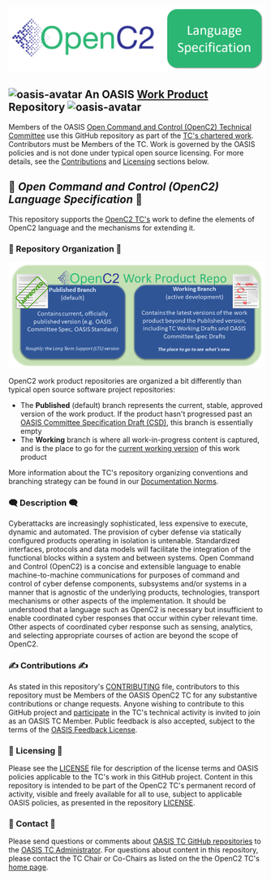 ![OpenC2](images/oc2ls-logo-header.png)

## ![oasis-avatar](https://avatars.githubusercontent.com/u/47402065?s=24&v=4) An OASIS [Work Product](https://www.oasis-open.org/policies-guidelines/oasis-defined-terms-2018-05-22/#dWorkProduct) Repository ![oasis-avatar](https://avatars.githubusercontent.com/u/47402065?s=24&v=4) 

Members of the OASIS [Open Command and Control (OpenC2) Technical
Committee](https://www.oasis-open.org/committees/tc_home.php?wg_abbrev=openc2)
use this GitHub repository as part of the [TC's chartered
work](https://www.oasis-open.org/committees/openc2/charter.php).
Contributors must be Members of the TC. Work is governed by the
OASIS policies and is not done under typical open source
licensing. For more details, see the
[Contributions](#contributions) and [Licensing](#licensing)
sections below. 

## :blue_book: _Open Command and Control (OpenC2) Language Specification_ :blue_book:

This repository supports the [OpenC2
TC's](https://www.oasis-open.org/committees/tc_home.php?wg_abbrev=openc2)
work to define the elements of OpenC2 language and the mechanisms
for extending it.


### :twisted_rightwards_arrows: Repository Organization :twisted_rightwards_arrows:

![branches](images/repo-branches.png)

OpenC2 work product repositories are organized a bit differently
than typical open source software project repositories:

* The **Published** (default) branch represents the current,
  stable, approved version of the work product. If the product
  hasn't progressed past an [OASIS Committee Specification Draft
  (CSD)](https://www.oasis-open.org/policies-guidelines/tc-process-2017-05-26/#committeeDraft),
  this branch is essentially empty
* The **Working** branch is where all work-in-progress content is
  captured, and is the place to go for the [current working
  version](https://github.com/dlemire60/openc2-oc2ls/blob/working/oc2ls.md)
  of this work product

More information about the TC's repository organizing conventions
and branching strategy can be found in our [Documentation
Norms](https://github.com/oasis-tcs/openc2-tc-ops/blob/main/Documentation-Norms.md#433-configure-repository).



###  :left_speech_bubble: Description  :left_speech_bubble:

Cyberattacks are increasingly sophisticated, less expensive to
execute, dynamic and automated. The provision of cyber defense
via statically configured products operating in isolation is
untenable. Standardized interfaces, protocols and data models
will facilitate the integration of the functional blocks within a
system and between systems. Open Command and Control (OpenC2) is
a concise and extensible language to enable machine-to-machine
communications for purposes of command and control of cyber
defense components, subsystems and/or systems in a manner that is
agnostic of the underlying products, technologies, transport
mechanisms or other aspects of the implementation. It should be
understood that a language such as OpenC2 is necessary but
insufficient to enable coordinated cyber responses that occur
within cyber relevant time. Other aspects of coordinated cyber
response such as sensing, analytics, and selecting appropriate
courses of action are beyond the scope of OpenC2.



###  :writing_hand: Contributions  :writing_hand:

As stated in this repository's
[CONTRIBUTING](https://github.com/oasis-tcs/openc2-oc2ls/blob/published/CONTRIBUTING.md)
file, contributors to this repository must be Members of the
OASIS OpenC2 TC for any substantive contributions or change
requests.  Anyone wishing to contribute to this GitHub project
and
[participate](https://www.oasis-open.org/join/participation-instructions)
in the TC's technical activity is invited to join as an OASIS TC
Member. Public feedback is also accepted, subject to the terms of
the [OASIS Feedback
License](https://www.oasis-open.org/policies-guidelines/ipr#appendixa). 

###  :scroll: Licensing  :scroll:

Please see the
[LICENSE](https://github.com/oasis-tcs/openc2-oc2ls/blob/published/LICENSE.md)
file for description of the license terms and OASIS policies
applicable to the TC's work in this GitHub project. Content in
this repository is intended to be part of the OpenC2 TC's
permanent record of activity, visible and freely available for
all to use, subject to applicable OASIS policies, as presented in
the repository
[LICENSE](https://github.com/oasis-tcs/openc2-oc2ls/blob/published/LICENSE.md). 


### :envelope_with_arrow: Contact :envelope_with_arrow:

Please send questions or comments about [OASIS TC GitHub
repositories](https://www.oasis-open.org/resources/tcadmin/github-repositories-for-oasis-tc-members-chartered-work)
to the [OASIS TC Administrator](mailto:tc-admin@oasis-open.org).
For questions about content in this repository, please contact
the TC Chair or Co-Chairs as listed on the the OpenC2 TC's [home
page](https://www.oasis-open.org/committees/openc2/).
